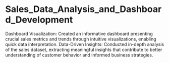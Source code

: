 # Sales_Data_Analysis_and_Dashboard_Development
Dashboard Visualization: Created an informative dashboard presenting crucial sales metrics and trends through intuitive visualizations, enabling quick data interpretation.
Data-Driven Insights: Conducted in-depth analysis of the sales dataset, extracting meaningful insights that contribute to better understanding of customer behavior and informed business strategies.
